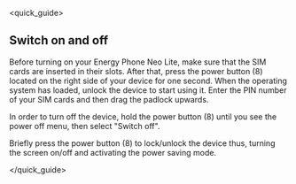 <quick_guide>
## Switch on and off
Before turning on your Energy Phone Neo Lite, make sure that the SIM cards are inserted in their slots. After that, press the power button (8) located on the right side of your device for one second. When the operating system has loaded, unlock the device to start using it. Enter the PIN number of your SIM cards and then drag the padlock upwards.

In order to turn off the device, hold the power button (8) until you see the power off menu, then select "Switch off".

Briefly press the power button (8) to lock/unlock the device thus, turning the screen on/off and activating the power saving mode.


</quick_guide>

